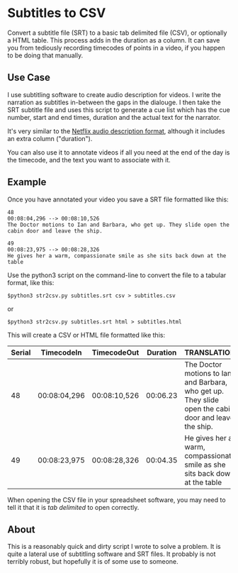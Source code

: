 Subtitles to CSV
================

Convert a subtitle file (SRT) to a basic tab delimited file (CSV), or optionally a HTML table. This process adds in the duration as a column. It can save you from tediously recording timecodes of points in a video, if you happen to be doing that manually.

## Use Case
I use subtitling software to create audio description for videos. I write the narration as subtitles in-between the gaps in the dialouge. I then take the SRT subtitle file and uses this script to generate a cue list which has the cue number, start and end times, duration and the actual text for the narrator.

It's very similar to the [Netflix audio description format](https://partnerhelp.netflixstudios.com/hc/en-us/articles/360001577767-Template-Audio-Description-Script), although it includes an extra column ("duration").

You can also use it to annotate videos if all you need at the end of the day is the timecode, and the text you want to associate with it.


## Example

Once you have annotated your video you save a SRT file formatted like this:

```
48
00:08:04,296 --> 00:08:10,526
The Doctor motions to Ian and Barbara, who get up. They slide open the cabin door and leave the ship.

49
00:08:23,975 --> 00:08:28,326
He gives her a warm, compassionate smile as she sits back down at the table
```

Use the python3 script on the command-line to convert the file to a tabular format, like this:

```
$python3 str2csv.py subtitles.srt csv > subtitles.csv
```

or

```
$python3 str2csv.py subtitles.srt html > subtitles.html
```

This will create a CSV or HTML file formatted like this:

|Serial|TimecodeIn|TimecodeOut|Duration|TRANSLATION|
|---|-----|---|--------|---------|
|48|00:08:04,296|00:08:10,526|00:06.23|The Doctor motions to Ian and Barbara, who get up. They slide open the cabin door and leave the ship.|
|49|00:08:23,975|00:08:28,326|00:04.35|He gives her a warm, compassionate smile as she sits back down at the table|

When opening the CSV file in your spreadsheet software, you may need to tell it that it is *tab delimited* to open correctly.


## About

This is a reasonably quick and dirty script I wrote to solve a problem. It is quite a lateral use of subtitling software and SRT files. It probably is not terribly robust, but hopefully it is of some use to someone.



